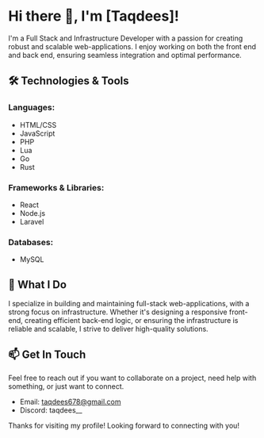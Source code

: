 # Hi there 👋, I'm [Taqdees]!

I'm a Full Stack and Infrastructure Developer with a passion for creating robust and scalable web-applications. I enjoy working on both the front end and back end, ensuring seamless integration and optimal performance. 

## 🛠️ Technologies & Tools

### Languages:
- HTML/CSS
- JavaScript
- PHP
- Lua
- Go
- Rust

### Frameworks & Libraries:
- React
- Node.js
- Laravel

### Databases:
- MySQL

## 🚀 What I Do

I specialize in building and maintaining full-stack web-applications, with a strong focus on infrastructure. Whether it's designing a responsive front-end, creating efficient back-end logic, or ensuring the infrastructure is reliable and scalable, I strive to deliver high-quality solutions.

## 📫 Get In Touch

Feel free to reach out if you want to collaborate on a project, need help with something, or just want to connect.

- Email: [taqdees678@gmail.com](mailto:taqdees678@gmail.com)
- Discord: taqdees__

Thanks for visiting my profile! Looking forward to connecting with you!
